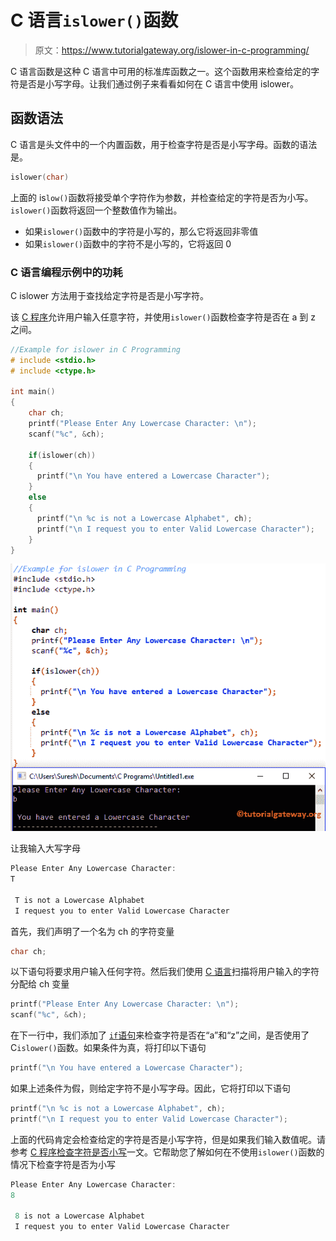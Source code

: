 # C 语言`islower()`函数

> 原文：<https://www.tutorialgateway.org/islower-in-c-programming/>

C 语言函数是这种 C 语言中可用的标准库函数之一。这个函数用来检查给定的字符是否是小写字母。让我们通过例子来看看如何在 C 语言中使用 islower。

## 函数语法

C 语言是头文件中的一个内置函数，用于检查字符是否是小写字母。函数的语法是。

```c
islower(char)
```

上面的 is`low()`函数将接受单个字符作为参数，并检查给定的字符是否为小写。`islower()`函数将返回一个整数值作为输出。

*   如果`islower()`函数中的字符是小写的，那么它将返回非零值
*   如果`islower()`函数中的字符不是小写的，它将返回 0

### C 语言编程示例中的功耗

C islower 方法用于查找给定字符是否是小写字符。

该 [C 程序](https://www.tutorialgateway.org/c-programming-examples/)允许用户输入任意字符，并使用`islower()`函数检查字符是否在 a 到 z 之间。

```c
//Example for islower in C Programming
# include <stdio.h>
# include <ctype.h>

int main()
{
    char ch;
    printf("Please Enter Any Lowercase Character: \n");
    scanf("%c", &ch);

    if(islower(ch))
    {
      printf("\n You have entered a Lowercase Character");         
    }
    else
    {
      printf("\n %c is not a Lowercase Alphabet", ch);
      printf("\n I request you to enter Valid Lowercase Character");	
    }
}
```

![islower in C Programming 1](img/8ba5d7168a5905dfc47d01ade5d3956e.png)

让我输入大写字母

```c
Please Enter Any Lowercase Character: 
T

 T is not a Lowercase Alphabet
 I request you to enter Valid Lowercase Character
```

首先，我们声明了一个名为 ch 的字符变量

```c
char ch;
```

以下语句将要求用户输入任何字符。然后我们使用 [C 语言](https://www.tutorialgateway.org/c-programming/)扫描将用户输入的字符分配给 ch 变量

```c
printf("Please Enter Any Lowercase Character: \n");
scanf("%c", &ch);
```

在下一行中，我们添加了 [`if`语句](https://www.tutorialgateway.org/if-statement-in-c/)来检查字符是否在“a”和“z”之间，是否使用了 C`islower()`函数。如果条件为真，将打印以下语句

```c
printf("\n You have entered a Lowercase Character");
```

如果上述条件为假，则给定字符不是小写字母。因此，它将打印以下语句

```c
printf("\n %c is not a Lowercase Alphabet", ch);
printf("\n I request you to enter Valid Lowercase Character");
```

上面的代码肯定会检查给定的字符是否是小写字符，但是如果我们输入数值呢。请参考 [C 程序检查字符是否小写](https://www.tutorialgateway.org/c-program-to-check-whether-character-is-lowercase-or-not/)一文。它帮助您了解如何在不使用`islower()`函数的情况下检查字符是否为小写

```c
Please Enter Any Lowercase Character: 
8

 8 is not a Lowercase Alphabet
 I request you to enter Valid Lowercase Character
```